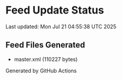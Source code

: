 # Feed Update Status
Last updated: Mon Jul 21 04:55:38 UTC 2025

## Feed Files Generated
- master.xml (110227 bytes)

Generated by GitHub Actions
